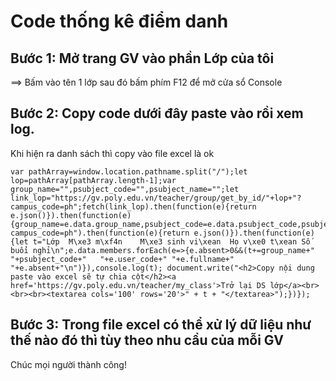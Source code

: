 # Code thống kê điểm danh

## Bước 1: Mở trang GV vào phần Lớp của tôi 
==> Bấm vào tên 1 lớp sau đó bấm phím F12 để mở cửa sổ Console

## Bước 2: Copy code dưới đây paste vào rồi xem log. 
Khi hiện ra danh sách thì copy vào file excel là ok

```
var pathArray=window.location.pathname.split("/");let lop=pathArray[pathArray.length-1];var group_name="",psubject_code="",psubject_name="";let link_lop="https://gv.poly.edu.vn/teacher/group/get_by_id/"+lop+"?campus_code=ph";fetch(link_lop).then(function(e){return e.json()}).then(function(e){group_name=e.data.group_name,psubject_code=e.data.psubject_code,psubject_name=e.data.psubject_name,fetch("https://gv.poly.edu.vn/teacher/group/get_attendance_by_group_id/"+lop+"?campus_code=ph").then(function(e){return e.json()}).then(function(e){let t="Lớp	M\xe3 m\xf4n	M\xe3 sinh vi\xean	Họ v\xe0 t\xean	Số buổi nghỉ\n";e.data.members.forEach(e=>{e.absent>0&&(t+=group_name+"	"+psubject_code+"	"+e.user_code+"	"+e.fullname+"	"+e.absent+"\n")}),console.log(t); document.write("<h2>Copy nội dung paste vào excel sẽ tự chia cột</h2><a href='https://gv.poly.edu.vn/teacher/my_class'>Trở lại DS lớp</a><br><br><br><textarea cols='100' rows='20'>" + t + "</textarea>");})});
```

## Bước 3: Trong file excel có thể xử lý dữ liệu như thế nào đó thì tùy theo nhu cầu của mỗi GV
Chúc mọi người thành công!
